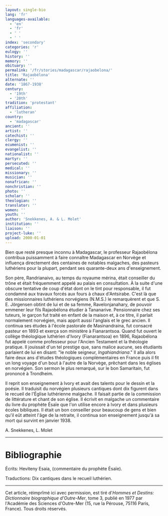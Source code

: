 ```yaml
---
layout: single-bio
lang: 'fr'
languages-available:
  - 'en'
  - 'fr'
  - ' '
  - ' '
index: 'secondary'
categories: 'r'
eulogy: ''
history: ''
memory: ''
obituary: ''
permalink: '/fr/stories/madagascar/rajaobelona/'
title: 'Rajaobélona'
alternate: ''
date: '1867-1938'
century:
  - '19th'
  - '20th'
tradition: 'protestant'
affiliation:
  - 'lutheran'
country:
  - 'madagascar'
ancient: ''
artist: ''
catechist: ''
clergy: ''
ecumenist: ''
evangelist: ''
nationalist: ''
martyr: ''
persecuted: ''
medical: ''
missionary: ''
musician: ''
nonafrican: ''
nonchristian: ''
photo: ''
scholar: ''
theologian: ''
translator: ''
women: ''
youth: ''
author: 'Snekkenes, A. & L. Molet'
institution: ''
liaison: ''
project-luke: ''
upload: 2000-01-01
---
```



Bien que resté presque inconnu à Madagascar, le professeur Rajaobélona contribua puissamment à faire connaître Madagascar en Norvège et influença directement des centaines de notables malgaches, des pasteurs luthériens pour la plupart, pendant ses quarante-deux ans d'enseignement.

Son père, Randrianaivo, au temps du royaume mérina, était conseiller du trône et était fréquemment appelé au palais en consultation. À la suite d'une obscure tentative de coup d'état dont on le tint pour responsable, il fut condamné aux travaux forcés aux fours à chaux d'Antsirabe. C'est là que des missionnaires luthériens norvégiens (N.M.S.) le remarquèrent et que S. E. Jörgensen obtint de lui et de sa femme, Ravelonjanahary, de pouvoir emmener leur fils Rajaobélona étudier à Tananarive. Pensionnaire chez ses tuteurs, le garçon fut traité en enfant de la maison et, à ce titre, il parlait normalement norvégien, mais apprit aussi l'anglais et le grec ancien. Il continua ses études à l'école pastorale de Masinandraina, fut consacré pasteur en 1893 et exerça son ministère à Fianarantsoa. Quand fut ouvert le collège théologique luthérien d'Ivory (Fianarantsoa) en 1896, Rajaobélona fut appelé comme professeur pour l'Ancien Testament et la théologie pratique. Il jouissait d'un tel prestige que, sans malice aucune, ses étudiants parlaient de lui en disant: "le noble seigneur, *Ingahiandriana*." Il alla alors faire deux ans d'études théologiques complémentaires en France puis il fit un long voyage d'un bout à l'autre de la Norvège, prêchant dans les églises en norvégien. Son sermon le plus remarqué, sur le bon Samaritain, fut prononcé à Trondheim.

Il reprit son enseignement à Ivory et avait des talents pour le dessin et la poésie. Il traduisit du norvégien plusieurs cantiques dont dix figurent dans le recueil de l'Église luthérienne malgache. Il faisait partie de la commission de littérature et chant de son église. Il écrivit en malgache un commentaire du livre du prophète Ésaïe que l'on utilise encore à Ivory et dans plusieurs écoles bibliques. Il était un bon conseiller pour beaucoup de  gens et bien qu'il eût atteint l'âge de la retraite, il continua son enseignement jusqu'à sa mort qui survint en janvier 1938.

A. Snekkenes, L. Molet

---

# Bibliographie

Écrits:
Heviteny Esaia, (commentaire du prophète Ésaïe).

Traductions:
Dix cantiques dans le recueil luthérien.

---

Cet article, réimprîmé ici avec permission, est tiré d'*Hommes et Destins: Dictionnaire biographique d'Outre-Mer*, tome 3, publié en 1977 par l'Académie des Sciences d'Outre-Mer (15, rue la Pérouse, 75116 Paris, France). Tous droits réservés.